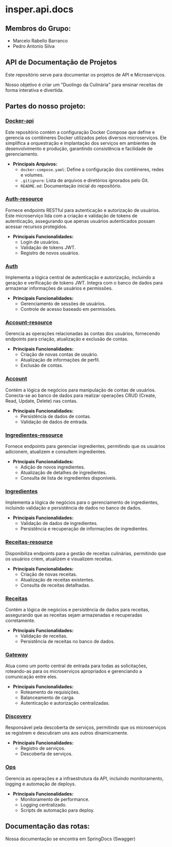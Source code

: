# insper.api.docs

## Membros do Grupo:
- Marcelo Rabello Barranco
- Pedro Antonio Silva

## API de Documentação de Projetos

Este repositório serve para documentar os projetos de API e Microserviços.

Nosso objetivo é criar um "Duolingo da Culinária" para ensinar receitas de forma interativa e divertida.

## Partes do nosso projeto:

### [Docker-api](https://github.com/P-ASilva/insper.api.docker-api.git)
Este repositório contém a configuração Docker Compose que define e gerencia os contêineres Docker utilizados pelos diversos microserviços. Ele simplifica a orquestração e implantação dos serviços em ambientes de desenvolvimento e produção, garantindo consistência e facilidade de gerenciamento.

- **Principais Arquivos:**
  - `docker-compose.yaml`: Define a configuração dos contêineres, redes e volumes.
  - `.gitignore`: Lista de arquivos e diretórios ignorados pelo Git.
  - `README.md`: Documentação inicial do repositório.

### [Auth-resource](https://github.com/P-ASilva/insper.api.auth-resource.git)
Fornece endpoints RESTful para autenticação e autorização de usuários. Este microserviço lida com a criação e validação de tokens de autenticação, assegurando que apenas usuários autenticados possam acessar recursos protegidos.

- **Principais Funcionalidades:**
  - Login de usuários.
  - Validação de tokens JWT.
  - Registro de novos usuários.

### [Auth](https://github.com/P-ASilva/insper.api.auth.git)
Implementa a lógica central de autenticação e autorização, incluindo a geração e verificação de tokens JWT. Integra com o banco de dados para armazenar informações de usuários e permissões.

- **Principais Funcionalidades:**
  - Gerenciamento de sessões de usuários.
  - Controle de acesso baseado em permissões.

### [Account-resource](https://github.com/P-ASilva/insper.api.account-resource.git)
Gerencia as operações relacionadas às contas dos usuários, fornecendo endpoints para criação, atualização e exclusão de contas.

- **Principais Funcionalidades:**
  - Criação de novas contas de usuário.
  - Atualização de informações de perfil.
  - Exclusão de contas.

### [Account](https://github.com/P-ASilva/insper.api.account.git)
Contém a lógica de negócios para manipulação de contas de usuários. Conecta-se ao banco de dados para realizar operações CRUD (Create, Read, Update, Delete) nas contas.

- **Principais Funcionalidades:**
  - Persistência de dados de contas.
  - Validação de dados de entrada.

### [Ingredientes-resource](https://github.com/Maraba23/insper.api.ingredientes-resource.git)
Fornece endpoints para gerenciar ingredientes, permitindo que os usuários adicionem, atualizem e consultem ingredientes.

- **Principais Funcionalidades:**
  - Adição de novos ingredientes.
  - Atualização de detalhes de ingredientes.
  - Consulta de lista de ingredientes disponíveis.

### [Ingredientes](https://github.com/Maraba23/insper.api.ingredientes.git)
Implementa a lógica de negócios para o gerenciamento de ingredientes, incluindo validação e persistência de dados no banco de dados.

- **Principais Funcionalidades:**
  - Validação de dados de ingredientes.
  - Persistência e recuperação de informações de ingredientes.

### [Receitas-resource](https://github.com/P-ASilva/insper.api.receitas-resource.git)
Disponibiliza endpoints para a gestão de receitas culinárias, permitindo que os usuários criem, atualizem e visualizem receitas.

- **Principais Funcionalidades:**
  - Criação de novas receitas.
  - Atualização de receitas existentes.
  - Consulta de receitas detalhadas.

### [Receitas](https://github.com/P-ASilva/insper.api.receitas.git)
Contém a lógica de negócios e persistência de dados para receitas, assegurando que as receitas sejam armazenadas e recuperadas corretamente.

- **Principais Funcionalidades:**
  - Validação de receitas.
  - Persistência de receitas no banco de dados.

### [Gateway](https://github.com/Maraba23/insper.api.gateway.git)
Atua como um ponto central de entrada para todas as solicitações, roteando-as para os microserviços apropriados e gerenciando a comunicação entre eles.

- **Principais Funcionalidades:**
  - Roteamento de requisições.
  - Balanceamento de carga.
  - Autenticação e autorização centralizadas.

### [Discovery](https://github.com/Maraba23/insper.api.discovery.git)
Responsável pela descoberta de serviços, permitindo que os microserviços se registrem e descubram uns aos outros dinamicamente.

- **Principais Funcionalidades:**
  - Registro de serviços.
  - Descoberta de serviços.

### [Ops](https://github.com/P-ASilva/insper.api.ops.git)
Gerencia as operações e a infraestrutura da API, incluindo monitoramento, logging e automação de deploys.

- **Principais Funcionalidades:**
  - Monitoramento de performance.
  - Logging centralizado.
  - Scripts de automação para deploy.

## Documentação das rotas:
Nossa documentação se encontra em SpringDocs (Swagger)
